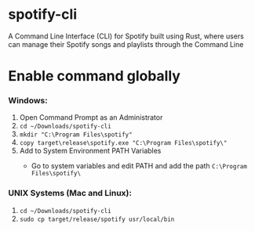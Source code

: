 # spotify-cli
A Command Line Interface (CLI) for Spotify built using Rust, where users can manage their Spotify songs and playlists through the Command Line

# Enable command globally
### Windows: 
<ol>
  <li>Open Command Prompt as an Administrator</li>
  <li><code>cd ~/Downloads/spotify-cli</code></li>
  <li><code>mkdir "C:\Program Files\spotify"</code></li>
  <li><code>copy target\release\spotify.exe "C:\Program Files\spotify\"</code></li>
  <li>Add to System Environment PATH Variables</li>
  <ul>
    <li>Go to system variables and edit PATH and add the path <code>C:\Program Files\spotify\</code></li>
  </ul>
</ol>

### UNIX Systems (Mac and Linux): 
<ol>
  <li><code>cd ~/Downloads/spotify-cli</code></li>
  <li><code>sudo cp target/release/spotify usr/local/bin</code></li>
</ol>
